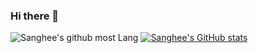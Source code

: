 ### Hi there 👋


![Sanghee's github most Lang](https://github-readme-stats-sigma-five.vercel.app/api/top-langs/?username=pengin7384&layout=compact&theme=tokyonight)
[![Sanghee's GitHub stats](https://github-readme-stats-sigma-five.vercel.app/api?username=pengin7384&count_private=true&show_icons=true)](https://github.com/anuraghazra/github-readme-stats)

<!--
**pengin7384/pengin7384** is a ✨ _special_ ✨ repository because its `README.md` (this file) appears on your GitHub profile.

Here are some ideas to get you started:

- 🔭 I’m currently working on ...
- 🌱 I’m currently learning ...
- 👯 I’m looking to collaborate on ...
- 🤔 I’m looking for help with ...
- 💬 Ask me about ...
- 📫 How to reach me: ...
- 😄 Pronouns: ...
- ⚡ Fun fact: ...
-->
